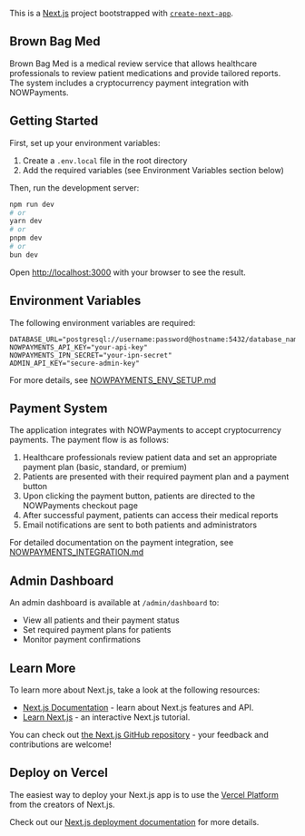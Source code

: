 This is a [Next.js](https://nextjs.org) project bootstrapped with [`create-next-app`](https://nextjs.org/docs/app/api-reference/cli/create-next-app).

## Brown Bag Med

Brown Bag Med is a medical review service that allows healthcare professionals to review patient medications and provide tailored reports. The system includes a cryptocurrency payment integration with NOWPayments.

## Getting Started

First, set up your environment variables:

1. Create a `.env.local` file in the root directory
2. Add the required variables (see Environment Variables section below)

Then, run the development server:

```bash
npm run dev
# or
yarn dev
# or
pnpm dev
# or
bun dev
```

Open [http://localhost:3000](http://localhost:3000) with your browser to see the result.

## Environment Variables

The following environment variables are required:

```
DATABASE_URL="postgresql://username:password@hostname:5432/database_name"
NOWPAYMENTS_API_KEY="your-api-key"
NOWPAYMENTS_IPN_SECRET="your-ipn-secret"
ADMIN_API_KEY="secure-admin-key"
```

For more details, see [NOWPAYMENTS_ENV_SETUP.md](./NOWPAYMENTS_ENV_SETUP.md)

## Payment System

The application integrates with NOWPayments to accept cryptocurrency payments. The payment flow is as follows:

1. Healthcare professionals review patient data and set an appropriate payment plan (basic, standard, or premium)
2. Patients are presented with their required payment plan and a payment button
3. Upon clicking the payment button, patients are directed to the NOWPayments checkout page
4. After successful payment, patients can access their medical reports
5. Email notifications are sent to both patients and administrators

For detailed documentation on the payment integration, see [NOWPAYMENTS_INTEGRATION.md](./NOWPAYMENTS_INTEGRATION.md)

## Admin Dashboard

An admin dashboard is available at `/admin/dashboard` to:
- View all patients and their payment status
- Set required payment plans for patients
- Monitor payment confirmations

## Learn More

To learn more about Next.js, take a look at the following resources:

- [Next.js Documentation](https://nextjs.org/docs) - learn about Next.js features and API.
- [Learn Next.js](https://nextjs.org/learn) - an interactive Next.js tutorial.

You can check out [the Next.js GitHub repository](https://github.com/vercel/next.js) - your feedback and contributions are welcome!

## Deploy on Vercel

The easiest way to deploy your Next.js app is to use the [Vercel Platform](https://vercel.com/new?utm_medium=default-template&filter=next.js&utm_source=create-next-app&utm_campaign=create-next-app-readme) from the creators of Next.js.

Check out our [Next.js deployment documentation](https://nextjs.org/docs/app/building-your-application/deploying) for more details.
